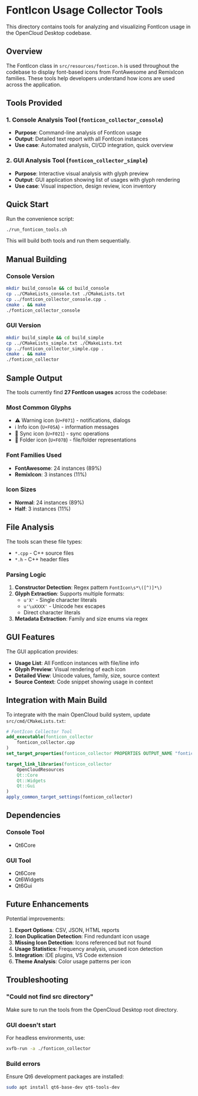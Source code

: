 # FontIcon Usage Collector Tools

This directory contains tools for analyzing and visualizing FontIcon usage in the OpenCloud Desktop codebase.

## Overview

The FontIcon class in `src/resources/fonticon.h` is used throughout the codebase to display font-based icons from FontAwesome and RemixIcon families. These tools help developers understand how icons are used across the application.

## Tools Provided

### 1. Console Analysis Tool (`fonticon_collector_console`)
- **Purpose**: Command-line analysis of FontIcon usage
- **Output**: Detailed text report with all FontIcon instances
- **Use case**: Automated analysis, CI/CD integration, quick overview

### 2. GUI Analysis Tool (`fonticon_collector_simple`) 
- **Purpose**: Interactive visual analysis with glyph preview
- **Output**: GUI application showing list of usages with glyph rendering
- **Use case**: Visual inspection, design review, icon inventory

## Quick Start

Run the convenience script:
```bash
./run_fonticon_tools.sh
```

This will build both tools and run them sequentially.

## Manual Building

### Console Version
```bash
mkdir build_console && cd build_console
cp ../CMakeLists_console.txt ./CMakeLists.txt
cp ../fonticon_collector_console.cpp .
cmake . && make
./fonticon_collector_console
```

### GUI Version
```bash
mkdir build_simple && cd build_simple  
cp ../CMakeLists_simple.txt ./CMakeLists.txt
cp ../fonticon_collector_simple.cpp .
cmake . && make
./fonticon_collector
```

## Sample Output

The tools currently find **27 FontIcon usages** across the codebase:

### Most Common Glyphs
- ⚠️ Warning icon (`U+F071`) - notifications, dialogs
- ℹ️ Info icon (`U+F05A`) - information messages  
- 🔄 Sync icon (`U+F021`) - sync operations
- 📁 Folder icon (`U+F07B`) - file/folder representations

### Font Families Used
- **FontAwesome**: 24 instances (89%)
- **RemixIcon**: 3 instances (11%)

### Icon Sizes
- **Normal**: 24 instances (89%)
- **Half**: 3 instances (11%)

## File Analysis

The tools scan these file types:
- `*.cpp` - C++ source files
- `*.h` - C++ header files

### Parsing Logic
1. **Constructor Detection**: Regex pattern `FontIcon\s*\([^)]*\)`
2. **Glyph Extraction**: Supports multiple formats:
   - `u'X'` - Single character literals
   - `u'\uXXXX'` - Unicode hex escapes
   - Direct character literals
3. **Metadata Extraction**: Family and size enums via regex

## GUI Features

The GUI application provides:
- **Usage List**: All FontIcon instances with file/line info
- **Glyph Preview**: Visual rendering of each icon
- **Detailed View**: Unicode values, family, size, source context
- **Source Context**: Code snippet showing usage in context

## Integration with Main Build

To integrate with the main OpenCloud build system, update `src/cmd/CMakeLists.txt`:

```cmake
# FontIcon Collector Tool  
add_executable(fonticon_collector
    fonticon_collector.cpp
)
set_target_properties(fonticon_collector PROPERTIES OUTPUT_NAME "fonticon_collector")

target_link_libraries(fonticon_collector 
    OpenCloudResources 
    Qt::Core 
    Qt::Widgets 
    Qt::Gui
)
apply_common_target_settings(fonticon_collector)
```

## Dependencies

### Console Tool
- Qt6Core

### GUI Tool  
- Qt6Core
- Qt6Widgets
- Qt6Gui

## Future Enhancements

Potential improvements:
1. **Export Options**: CSV, JSON, HTML reports
2. **Icon Duplication Detection**: Find redundant icon usage
3. **Missing Icon Detection**: Icons referenced but not found
4. **Usage Statistics**: Frequency analysis, unused icon detection
5. **Integration**: IDE plugins, VS Code extension
6. **Theme Analysis**: Color usage patterns per icon

## Troubleshooting

### "Could not find src directory"
Make sure to run the tools from the OpenCloud Desktop root directory.

### GUI doesn't start
For headless environments, use:
```bash
xvfb-run -a ./fonticon_collector
```

### Build errors
Ensure Qt6 development packages are installed:
```bash
sudo apt install qt6-base-dev qt6-tools-dev
```